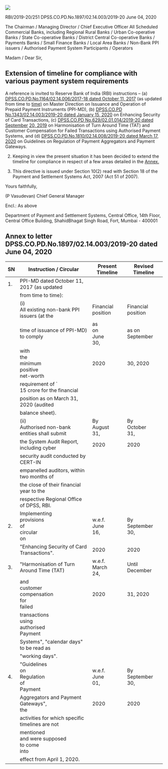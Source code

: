 ![](_page_0_Picture_0.jpeg)

RBI/2019-20/251 DPSS.CO.PD.No.1897/02.14.003/2019-20 June 04, 2020

The Chairman / Managing Director / Chief Executive Officer All Scheduled Commercial Banks, including Regional Rural Banks / Urban Co-operative Banks / State Co-operative Banks / District Central Co-operative Banks / Payments Banks / Small Finance Banks / Local Area Banks / Non-Bank PPI issuers / Authorised Payment System Participants / Operators

Madam / Dear Sir,

## **Extension of timeline for compliance with various payment system requirements**

A reference is invited to Reserve Bank of India (RBI) instructions – (a) [DPSS.CO.PD.No.1164/02.14.006/2017-18 dated October 11, 2017](https://www.rbi.org.in/Scripts/NotificationUser.aspx?Id=11142&Mode=0) (as updated from time to [time\)](https://www.rbi.org.in/Scripts/NotificationUser.aspx?Id=11142&Mode=0) on Master Direction on Issuance and Operation of Prepaid Payment Instruments (PPI-MD), (b) [DPSS.CO.PD No.1343/02.14.003/2019-20 dated January 15, 2020](https://www.rbi.org.in/Scripts/NotificationUser.aspx?Id=11788&Mode=0) on Enhancing Security of Card Transactions, (c) [DPSS.CO.PD No.629/02.01.014/2019-20 dated September](https://www.rbi.org.in/Scripts/NotificationUser.aspx?Id=11693&Mode=0)  [20, 2019](https://www.rbi.org.in/Scripts/NotificationUser.aspx?Id=11693&Mode=0) on Harmonisation of Turn Around Time (TAT) and Customer Compensation for Failed Transactions using Authorised Payment Systems, and (d) [DPSS.CO.PD.No.1810/02.14.008/2019-20 dated March 17, 2020](https://www.rbi.org.in/Scripts/NotificationUser.aspx?Id=11822&Mode=0) on Guidelines on Regulation of Payment Aggregators and Payment Gateways.

2. Keeping in view the present situation it has been decided to extend the timeline for compliance in respect of a few areas detailed in the [Annex.](#page-1-0)

3. This directive is issued under Section 10(2) read with Section 18 of the Payment and Settlement Systems Act, 2007 (Act 51 of 2007).

Yours faithfully,

(P Vasudevan) Chief General Manager

Encl.: As above

Department of Payment and Settlement Systems, Central Office, 14th Floor, Central Office Building, ShahidBhagat Singh Road, Fort, Mumbai - 400001

## <span id="page-1-0"></span>**Annex to letter DPSS.CO.PD.No.1897/02.14.003/2019-20 dated June 04, 2020**

| SN | Instruction / Circular                             | Present Timeline        | Revised<br>Timeline   |
|----|----------------------------------------------------|-------------------------|-----------------------|
| 1. | PPI-MD dated October 11, 2017 (as updated          |                         |                       |
|    | from time to time):                                |                         |                       |
|    | (i)<br>All existing non-bank PPI issuers (at the   | Financial<br>position   | Financial<br>position |
|    | time of issuance of PPI-MD) to comply              | as<br>on<br>June<br>30, | as on September       |
|    | with<br>the<br>minimum<br>positive<br>net-worth    | 2020                    | 30, 2020              |
|    | requirement of `<br>15 crore for the financial     |                         |                       |
|    | position as on March 31, 2020 (audited             |                         |                       |
|    | balance sheet).                                    |                         |                       |
|    | (ii)<br>Authorised non-bank entities shall submit  | By<br>August<br>31,     | By<br>October<br>31,  |
|    | the System Audit Report, including cyber           | 2020                    | 2020                  |
|    | security audit conducted by CERT-IN                |                         |                       |
|    | empanelled auditors, within two months of          |                         |                       |
|    | the close of their financial year to the           |                         |                       |
|    | respective Regional Office of DPSS, RBI.           |                         |                       |
| 2. | Implementing<br>provisions<br>of<br>circular<br>on | w.e.f.<br>June<br>16,   | By<br>September 30,   |
|    | "Enhancing Security of Card Transactions".         | 2020                    | 2020                  |
| 3. | "Harmonisation of Turn Around Time (TAT)           | w.e.f.<br>March<br>24,  | Until<br>December     |
|    | and<br>customer<br>compensation<br>for<br>failed   | 2020                    | 31, 2020              |
|    | transactions<br>using<br>authorised<br>Payment     |                         |                       |
|    | Systems", "calendar days" to be read as            |                         |                       |
|    | "working days".                                    |                         |                       |
| 4. | "Guidelines<br>on<br>Regulation<br>of<br>Payment   | w.e.f.<br>June<br>01,   | By September 30,      |
|    | Aggregators and Payment Gateways",<br>the          | 2020                    | 2020                  |
|    | activities for which specific timelines are not    |                         |                       |
|    | mentioned<br>and were supposed<br>to come<br>into  |                         |                       |
|    | effect from April 1, 2020.                         |                         |                       |